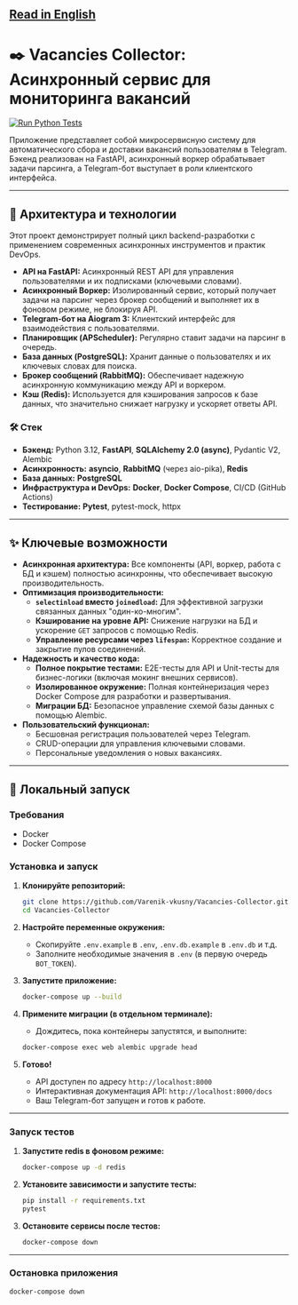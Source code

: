 [Read in English](README.md)
---

# ✒️ Vacancies Collector: Асинхронный сервис для мониторинга вакансий

[![Run Python Tests](https://github.com/Varenik-vkusny/Vacancies-Collector/actions/workflows/ci.yml/badge.svg)](https://github.com/Varenik-vkusny/Vacancies-Collector/actions/workflows/ci.yml)

Приложение представляет собой микросервисную систему для автоматического сбора и доставки вакансий пользователям в Telegram. Бэкенд реализован на FastAPI, асинхронный воркер обрабатывает задачи парсинга, а Telegram-бот выступает в роли клиентского интерфейса.

---

## 🚀 Архитектура и технологии

Этот проект демонстрирует полный цикл backend-разработки с применением современных асинхронных инструментов и практик DevOps.

*   **API на FastAPI:** Асинхронный REST API для управления пользователями и их подписками (ключевыми словами).
*   **Асинхронный Воркер:** Изолированный сервис, который получает задачи на парсинг через брокер сообщений и выполняет их в фоновом режиме, не блокируя API.
*   **Telegram-бот на Aiogram 3:** Клиентский интерфейс для взаимодействия с пользователями.
*   **Планировщик (APScheduler):** Регулярно ставит задачи на парсинг в очередь.
*   **База данных (PostgreSQL):** Хранит данные о пользователях и их ключевых словах для поиска.
*   **Брокер сообщений (RabbitMQ):** Обеспечивает надежную асинхронную коммуникацию между API и воркером.
*   **Кэш (Redis):** Используется для кэширования запросов к базе данных, что значительно снижает нагрузку и ускоряет ответы API.

### 🛠️ Стек

*   **Бэкенд:** Python 3.12, **FastAPI**, **SQLAlchemy 2.0 (async)**, Pydantic V2, Alembic
*   **Асинхронность:** **asyncio**, **RabbitMQ** (через aio-pika), **Redis**
*   **База данных:** **PostgreSQL**
*   **Инфраструктура и DevOps:** **Docker**, **Docker Compose**, CI/CD (GitHub Actions)
*   **Тестирование:** **Pytest**, pytest-mock, httpx

---

## ✨ Ключевые возможности

*   **Асинхронная архитектура:** Все компоненты (API, воркер, работа с БД и кэшем) полностью асинхронны, что обеспечивает высокую производительность.
*   **Оптимизация производительности:**
    *   **`selectinload` вместо `joinedload`:** Для эффективной загрузки связанных данных "один-ко-многим".
    *   **Кэширование на уровне API:** Снижение нагрузки на БД и ускорение `GET` запросов с помощью Redis.
    *   **Управление ресурсами через `lifespan`:** Корректное создание и закрытие пулов соединений.
*   **Надежность и качество кода:**
    *   **Полное покрытие тестами:** E2E-тесты для API и Unit-тесты для бизнес-логики (включая мокинг внешних сервисов).
    *   **Изолированное окружение:** Полная контейнеризация через Docker Compose для разработки и развертывания.
    *   **Миграции БД:** Безопасное управление схемой базы данных с помощью Alembic.
*   **Пользовательский функционал:**
    *   Бесшовная регистрация пользователей через Telegram.
    *   CRUD-операции для управления ключевыми словами.
    *   Персональные уведомления о новых вакансиях.

---

## 🏁 Локальный запуск

### Требования
*   Docker
*   Docker Compose

### Установка и запуск

1.  **Клонируйте репозиторий:**
    ```bash
    git clone https://github.com/Varenik-vkusny/Vacancies-Collector.git
    cd Vacancies-Collector
    ```

2.  **Настройте переменные окружения:**
    *   Скопируйте `.env.example` в `.env`, `.env.db.example` в `.env.db` и т.д.
    *   Заполните необходимые значения в `.env` (в первую очередь `BOT_TOKEN`).

3.  **Запустите приложение:**
    ```bash
    docker-compose up --build
    ```

4.  **Примените миграции (в отдельном терминале):**
    *   Дождитесь, пока контейнеры запустятся, и выполните:
    ```bash
    docker-compose exec web alembic upgrade head
    ```
5.  **Готово!**
    *   API доступен по адресу `http://localhost:8000`
    *   Интерактивная документация API: `http://localhost:8000/docs`
    *   Ваш Telegram-бот запущен и готов к работе.

---

### Запуск тестов

1.  **Запустите redis в фоновом режиме:**
    ```bash
    docker-compose up -d redis 
    ```
2.  **Установите зависимости и запустите тесты:**
    ```bash
    pip install -r requirements.txt
    pytest
    ```
3.  **Остановите сервисы после тестов:**
    ```bash
    docker-compose down
    ```

---
### Остановка приложения
```bash
docker-compose down
